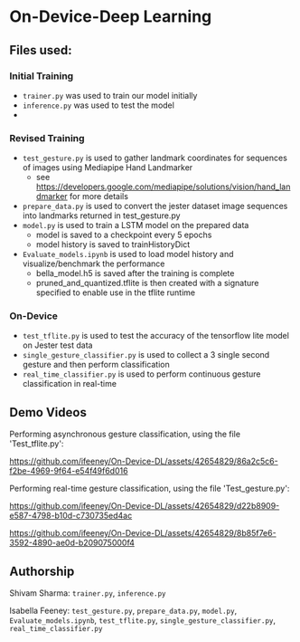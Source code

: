 # On-Device-Deep Learning

## Files used: 

### Initial Training
- `trainer.py` was used to train our model initially
- `inference.py` was used to test the model
- 
### Revised Training 
- `test_gesture.py` is used to gather landmark coordinates for sequences of images using Mediapipe Hand Landmarker
  - see https://developers.google.com/mediapipe/solutions/vision/hand_landmarker for more details
- `prepare_data.py` is used to convert the jester dataset image sequences into landmarks returned in test_gesture.py
- `model.py` is used to train a LSTM model on the prepared data
  - model is saved to a checkpoint every 5 epochs
  - model history is saved to trainHistoryDict
- `Evaluate_models.ipynb` is used to load model history and visualize/benchmark the performance
  - bella_model.h5 is saved after the training is complete
  - pruned_and_quantized.tflite is then created with a signature specified to enable use in the tflite runtime
    
### On-Device
- `test_tflite.py` is used to test the accuracy of the tensorflow lite model on Jester test data
- `single_gesture_classifier.py` is used to collect a 3 single second gesture and then perform classification
- `real_time_classifier.py` is used to perform continuous gesture classification in real-time

## Demo Videos
Performing asynchronous gesture classification, using the file 'Test_tflite.py':

https://github.com/ifeeney/On-Device-DL/assets/42654829/86a2c5c6-f2be-4969-9f64-e54f49f6d016

Performing real-time gesture classification, using the file 'Test_gesture.py':

https://github.com/ifeeney/On-Device-DL/assets/42654829/d22b8909-e587-4798-b10d-c730735ed4ac

https://github.com/ifeeney/On-Device-DL/assets/42654829/8b85f7e6-3592-4890-ae0d-b209075000f4

## Authorship
Shivam Sharma: `trainer.py`, `inference.py`

Isabella Feeney: `test_gesture.py`, `prepare_data.py`, `model.py`, `Evaluate_models.ipynb`, `test_tflite.py`, `single_gesture_classifier.py`, `real_time_classifier.py`
